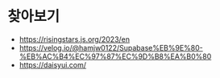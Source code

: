 # 찾아보기
- https://risingstars.js.org/2023/en
- https://velog.io/@hamjw0122/Supabase%EB%9E%80-%EB%AC%B4%EC%97%87%EC%9D%B8%EA%B0%80
- https://daisyui.com/
